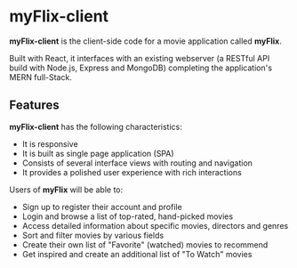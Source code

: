 # myFlix-client

**myFlix-client** is the client-side code for a movie application called **myFlix**.

Built with React, it interfaces with an existing webserver (a RESTful API build with Node.js, Express and MongoDB) completing the application's MERN full-Stack.

## Features

**myFlix-client** has the following characteristics:

- It is responsive
- It is built as single page application (SPA)
- Consists of several interface views with routing and navigation
- It provides a polished user experience with rich interactions

Users of **myFlix** will be able to:

- Sign up to register their account and profile
- Login and browse a list of top-rated, hand-picked movies
- Access detailed information about specific movies, directors and genres
- Sort and filter movies by various fields
- Create their own list of "Favorite" (watched) movies to recommend
- Get inspired and create an additional list of "To Watch" movies
